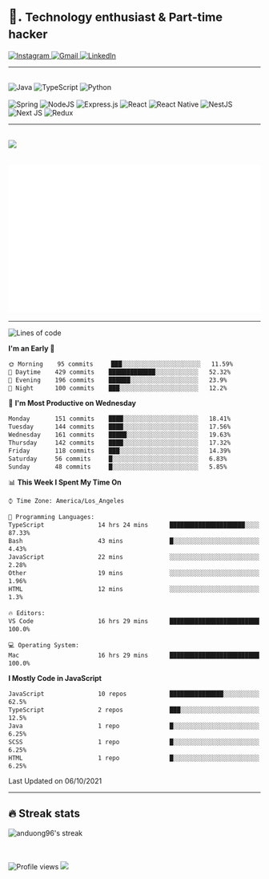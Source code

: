<div align="left">
  <h1>👋. <small>Technology enthusiast & Part-time hacker</small></h1>

  <a href="https://www.instagram.com/ahdng">
    <img alt="Instagram" src="https://img.shields.io/badge/ahdng-%23E4405F.svg?style=for-the-badge&logo=Instagram&logoColor=white"/>
  </a>
  <a href="mailto:an.duongx@gmail.com">
    <img alt="Gmail" src="https://img.shields.io/badge/Gmail-D14836?style=for-the-badge&logo=gmail&logoColor=white" />
  </a>
  <a href="https://www.linkedin.com/in/ahdng">
    <img alt="LinkedIn" src="https://img.shields.io/badge/linkedin-%230077B5.svg?style=for-the-badge&logo=linkedin&logoColor=white"/>
  </a>

  <br/>
  <hr />
  <br/>

  <img alt="Java" src="https://img.shields.io/badge/java-%23ED8B00.svg?style=for-the-badge&logo=java&logoColor=white"/>
  <img alt="TypeScript" src="https://img.shields.io/badge/typescript-%23007ACC.svg?style=for-the-badge&logo=typescript&logoColor=white"/>
  <img alt="Python" src="https://img.shields.io/badge/python-%2314354C.svg?style=for-the-badge&logo=python&logoColor=white"/>

  <br />
  <br />
  <img alt="Spring" src="https://img.shields.io/badge/spring-%236DB33F.svg?style=for-the-badge&logo=spring&logoColor=white"/>
  <img alt="NodeJS" src="https://img.shields.io/badge/node.js-%2343853D.svg?style=for-the-badge&logo=node-dot-js&logoColor=white"/>
  <img alt="Express.js" src="https://img.shields.io/badge/express.js-%23404d59.svg?style=for-the-badge&logo=express&logoColor=%2361DAFB"/>
  <img alt="React" src="https://img.shields.io/badge/react-%2320232a.svg?style=for-the-badge&logo=react&logoColor=%2361DAFB"/>
  <img alt="React Native" src="https://img.shields.io/badge/react_native-%2320232a.svg?style=for-the-badge&logo=react&logoColor=%2361DAFB"/>
  <img alt="NestJS" src="https://img.shields.io/badge/nestjs-%23E0234E.svg?style=for-the-badge&logo=nestjs&logoColor=white" />
  <img alt="Next JS" src="https://img.shields.io/badge/nextjs-%23000000.svg?style=for-the-badge&logo=next.js&logoColor=white"/>
  <img alt="Redux" src="https://img.shields.io/badge/redux-%23593d88.svg?style=for-the-badge&logo=redux&logoColor=white"/>

  <br/>
  <hr />
  <br/>
  <img src="https://github-profile-trophy.vercel.app/?username=anduong96&theme=onedark" />
  <br/>
  <br/>

  ![Stats Overview](https://raw.githubusercontent.com/anduong96/github-stats-transparent/output/generated/overview.svg)

  <hr />
  
  <!--START_SECTION:waka-->
![Lines of code](https://img.shields.io/badge/From%20Hello%20World%20I%27ve%20Written-625967%20lines%20of%20code-blue)

**I'm an Early 🐤** 

```text
🌞 Morning    95 commits     ███░░░░░░░░░░░░░░░░░░░░░░   11.59% 
🌆 Daytime    429 commits    █████████████░░░░░░░░░░░░   52.32% 
🌃 Evening    196 commits    ██████░░░░░░░░░░░░░░░░░░░   23.9% 
🌙 Night      100 commits    ███░░░░░░░░░░░░░░░░░░░░░░   12.2%

```
📅 **I'm Most Productive on Wednesday** 

```text
Monday       151 commits    ████░░░░░░░░░░░░░░░░░░░░░   18.41% 
Tuesday      144 commits    ████░░░░░░░░░░░░░░░░░░░░░   17.56% 
Wednesday    161 commits    █████░░░░░░░░░░░░░░░░░░░░   19.63% 
Thursday     142 commits    ████░░░░░░░░░░░░░░░░░░░░░   17.32% 
Friday       118 commits    ███░░░░░░░░░░░░░░░░░░░░░░   14.39% 
Saturday     56 commits     █░░░░░░░░░░░░░░░░░░░░░░░░   6.83% 
Sunday       48 commits     █░░░░░░░░░░░░░░░░░░░░░░░░   5.85%

```


📊 **This Week I Spent My Time On** 

```text
⌚︎ Time Zone: America/Los_Angeles

💬 Programming Languages: 
TypeScript               14 hrs 24 mins      █████████████████████░░░░   87.33% 
Bash                     43 mins             █░░░░░░░░░░░░░░░░░░░░░░░░   4.43% 
JavaScript               22 mins             ░░░░░░░░░░░░░░░░░░░░░░░░░   2.28% 
Other                    19 mins             ░░░░░░░░░░░░░░░░░░░░░░░░░   1.96% 
HTML                     12 mins             ░░░░░░░░░░░░░░░░░░░░░░░░░   1.3%

🔥 Editors: 
VS Code                  16 hrs 29 mins      █████████████████████████   100.0%

💻 Operating System: 
Mac                      16 hrs 29 mins      █████████████████████████   100.0%

```

**I Mostly Code in JavaScript** 

```text
JavaScript               10 repos            ███████████████░░░░░░░░░░   62.5% 
TypeScript               2 repos             ███░░░░░░░░░░░░░░░░░░░░░░   12.5% 
Java                     1 repo              █░░░░░░░░░░░░░░░░░░░░░░░░   6.25% 
SCSS                     1 repo              █░░░░░░░░░░░░░░░░░░░░░░░░   6.25% 
HTML                     1 repo              █░░░░░░░░░░░░░░░░░░░░░░░░   6.25%

```



 Last Updated on 06/10/2021
<!--END_SECTION:waka-->
  
  <hr />

  <h2>🔥 Streak stats</h2>
  <img alt="anduong96's streak" src="https://github-readme-streak-stats.herokuapp.com/?user=anduong96&theme=monokai-metallian&hide_border=true"/>
</div>
<br/>
<br/>

![Profile views](https://gpvc.arturio.dev/anduong96)
![](https://hit.yhype.me/github/profile?user_id=13195989)
